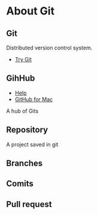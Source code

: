 # About Git

## Git

Distributed version control system.

* [Try Git](http://try.github.io/levels/1/challenges/1)

## GihHub

* [Help](https://help.github.com/)
* [GitHub for Mac](http://mac.github.com/)

A hub of Gits

## Repository

A project saved in git

## Branches

## Comits

## Pull request
